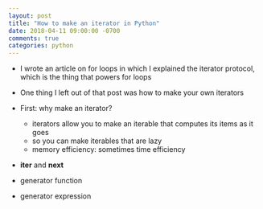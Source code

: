 ```yaml
---
layout: post
title: "How to make an iterator in Python"
date: 2018-04-11 09:00:00 -0700
comments: true
categories: python
---
```


- I wrote an article on for loops in which I explained the iterator protocol, which is the thing that powers for loops

- One thing I left out of that post was how to make your own iterators

- First: why make an iterator?
  - iterators allow you to make an iterable that computes its items as it goes
  - so you can make iterables that are lazy
  - memory efficiency: sometimes time efficiency

- __iter__ and __next__

- generator function

- generator expression
